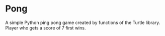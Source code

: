 # Pong
A simple Python ping pong game created by functions of the Turtle library. Player who gets a score of 7 first wins. 
